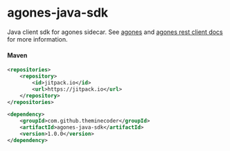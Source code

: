 # agones-java-sdk

Java client sdk for agones sidecar. See [agones]() and [agones rest client docs](https://agones.dev/site/docs/guides/client-sdks/rest/)
 for more information.
 
#### Maven
```xml
<repositories>
    <repository>
        <id>jitpack.io</id>
        <url>https://jitpack.io</url>
    </repository>
</repositories>
```
```xml
<dependency>
    <groupId>com.github.theminecoder</groupId>
    <artifactId>agones-java-sdk</artifactId>
    <version>1.0.0</version>
</dependency>
```